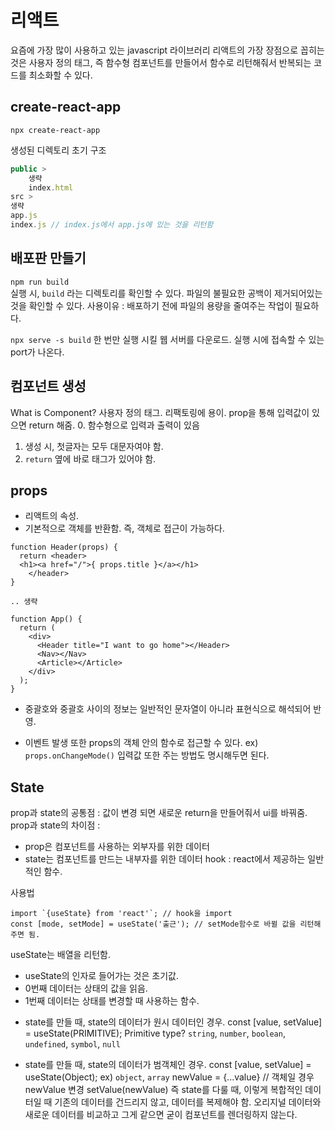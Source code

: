 # 리액트
요즘에 가장 많이 사용하고 있는 javascript 라이브러리
리액트의 가장 장점으로 꼽히는 것은 사용자 정의 태그, 즉 함수형 컴포넌트를 만들어서 함수로 리턴해줘서 반복되는 코드를 최소화할 수 있다.

## create-react-app
`npx create-react-app`

생성된 디렉토리 초기 구조
```jsx
public > 
	생략
	index.html 
src >
생략
app.js 
index.js // index.js에서 app.js에 있는 것을 리턴함
```


## 배포판 만들기
`npm run build`  
실행 시, `build` 라는 디렉토리를 확인할 수 있다. 파일의 불필요한 공백이 제거되어있는 것을 확인할 수 있다.
사용이유 : 배포하기 전에 파일의 용량을 줄여주는 작업이 필요하다. 

`npx serve -s build`
한 번만 실행 시킬 웹 서버를 다운로드. 실행 시에 접속할 수 있는 port가 나온다.


## 컴포넌트 생성
What is Component? 사용자 정의 태그. 리팩토링에 용이.
prop을 통해 입력값이 있으면 return 해줌.
0. 함수형으로 입력과 출력이 있음
1. 생성 시, 첫글자는 모두 대문자여야 함.
2. `return` 옆에 바로 태그가 있어야 함.


## props
- 리액트의 속성.
- 기본적으로 객체를 반환함. 즉, 객체로 접근이 가능하다.

```
function Header(props) {
  return <header>
  <h1><a href="/">{ props.title }</a></h1>
	</header>
}

.. 생략

function App() {
  return (
    <div>
      <Header title="I want to go home"></Header>
      <Nav></Nav>
      <Article></Article>
    </div>
  );
}
``` 
* 중괄호와 중괄호 사이의 정보는 일반적인 문자열이 아니라 표현식으로 해석되어 반영.


- 이벤트 발생 또한 props의 객체 안의 함수로 접근할 수 있다. 
ex) `props.onChangeMode()`
입력값 또한 주는 방법도 명시해두면 된다.

## State
prop과 state의 공통점 : 값이 변경 되면 새로운 return을 만들어줘서 ui를 바꿔줌.
prop과 state의 차이점 : 
- prop은 컴포넌트를 사용하는 외부자를 위한 데이터
- state는 컴포넌트를 만드는 내부자를 위한 데이터
hook : react에서 제공하는 일반적인 함수.

사용법 
```
import `{useState} from 'react'`; // hook을 import
const [mode, setMode] = useState('출근'); // setMode함수로 바뀔 값을 리턴해주면 됨.

```

useState는 배열을 리턴함.
- useState의 인자로 들어가는 것은 초기값.
- 0번째 데이터는 상태의 값을 읽음. 
- 1번째 데이터는 상태를 변경할 때 사용하는 함수. 


* state를 만들 때, state의 데이터가 원시 데이터인 경우. 
const [value, setValue] = useState(PRIMITIVE); 
Primitive type? `string`, `number`, `boolean`, `undefined`, `symbol`, `null`

* state를 만들 때, state의 데이터가 범객체인 경우.
const [value, setValue] = useState(Object);
ex) `object`, `array`
newValue = {...value} // 객체일 경우
newValue 변경
setValue(newValue)
즉 state를 다룰 때, 이렇게 복합적인 데이터일 때 기존의 데이터를 건드리지 않고, 데이터를 복제해야 함. 
오리지널 데이터와 새로운 데이터를 비교하고 그게 같으면 굳이 컴포넌트를 렌더링하지 않는다. 


